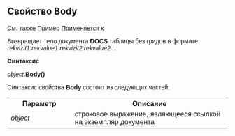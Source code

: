 ﻿<html>
<head>
    <title>Document\Body</title>
    <link rel="stylesheet" href="../../../common.css" />
    <style>
        p, h1, table{font-family:Arial;
                    }
    </style>
</head>
<body>
    <h2>Свойство Body</h2>
    <p>
        <a href="../Asdoc.html">См. также</a> <u>Пример</u> <a href="../Asdoc.html">Применяется к</a>
    </p>
    <p>
       Возвращает тело документа <Strong>DOCS</Strong> таблицы без гридов в формате <em>rekvizit1:rekvalue1 rekvizit2:rekvalue2 ...</em>
    </p>
    <p>
       <strong>Синтаксис</strong>
    </p>
    <p>
       <em>object</em><strong>.Body()</strong>
    </p>
    <p>
       Синтаксис свойства <strong>Body</strong> состоит из следующих частей:
    </p>
    <table>
        <tr>
            <th style="width: 29%">Параметр</th>
            <th style="width: 71%">Описание</th> 
        </tr>
        <tr>
            <td style="width: 29%"><em>object</em></td>
            <td style="width: 71%">строковое выражение, являющееся ссылкой на экземпляр документа</td>
        </tr>
    </table>
    <br>
</body>
</html>